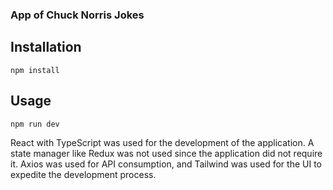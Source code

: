 ### App of Chuck Norris Jokes 


## Installation

```
npm install
```

## Usage

```
npm run dev
```

React with TypeScript was used for the development of the application. A state manager like Redux was not used since the application did not require it. Axios was used for API consumption, and Tailwind was used for the UI to expedite the development process.



